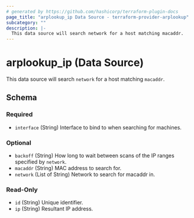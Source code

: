 ```yaml
---
# generated by https://github.com/hashicorp/terraform-plugin-docs
page_title: "arplookup_ip Data Source - terraform-provider-arplookup"
subcategory: ""
description: |-
  This data source will search network for a host matching macaddr.
---
```


# arplookup_ip (Data Source)

This data source will search `network` for a host matching `macaddr`.



<!-- schema generated by tfplugindocs -->
## Schema

### Required

- `interface` (String) Interface to bind to when searching for machines.

### Optional

- `backoff` (String) How long to wait between scans of the IP ranges specified by `network`.
- `macaddr` (String) MAC address to search for.
- `network` (List of String) Network to search for macaddr in.

### Read-Only

- `id` (String) Unique identifier.
- `ip` (String) Resultant IP address.


